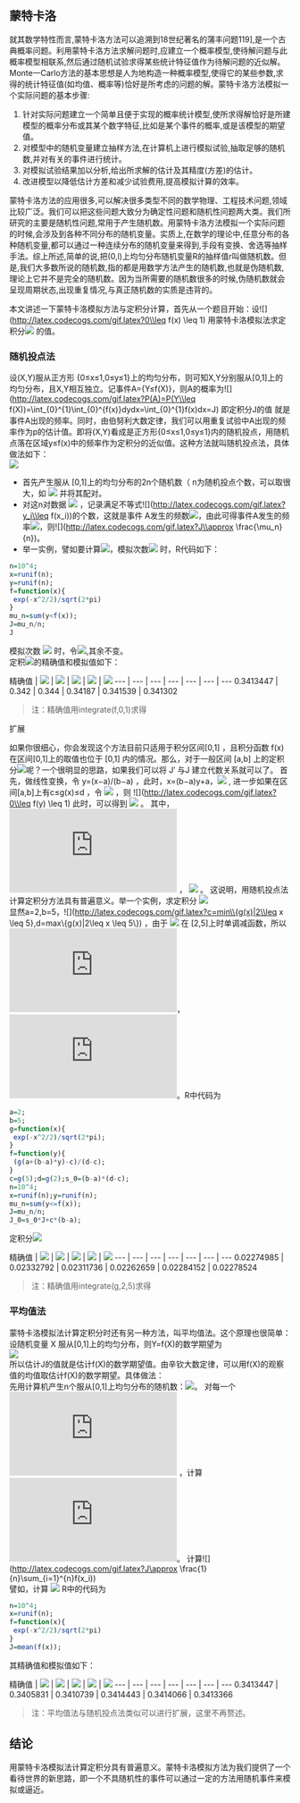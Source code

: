 ## 蒙特卡洛

就其数学特性而言,蒙特卡洛方法可以追溯到18世纪著名的蒲丰问题119],是一个古典概率问题。利用蒙特卡洛方法求解问题时,应建立一个概率模型,使待解问题与此概率模型相联系,然后通过随机试验求得某些统计特征值作为待解问题的近似解。Monte一Carlo方法的基本思想是人为地构造一种概率模型,使得它的某些参数,求得的统计特征值(如均值、概率等)恰好是所考虑的问题的解。蒙特卡洛方法模拟一个实际问题的基本步骤:  

1. 针对实际问题建立一个简单且便于实现的概率统计模型,使所求得解恰好是所建模型的概率分布或其某个数字特征,比如是某个事件的概率,或是该模型的期望值。  
2. 对模型中的随机变量建立抽样方法,在计算机上进行模拟试验,抽取足够的随机数,并对有关的事件进行统计。  
3. 对模拟试验结果加以分析,给出所求解的估计及其精度(方差)的估计。  
4. 改进模型以降低估计方差和减少试验费用,提高模拟计算的效率。  

蒙特卡洛方法的应用很多,可以解决很多类型不同的数学物理、工程技术问题,领域比较广泛。我们可以把这些问题大致分为确定性问题和随机性问题两大类。我们所研究的主要是随机性问题,常用于产生随机数。用蒙特卡洛方法模拟一个实际问题的时候,会涉及到各种不同分布的随机变量。实质上,在数学的理论中,任意分布的各种随机变量,都可以通过一种连续分布的随机变量来得到,手段有变换、舍选等抽样手法。综上所述,简单的说,把(0,l)上均匀分布随机变量R的抽样值r叫做随机数。但是,我们大多数所说的随机数,指的都是用数学方法产生的随机数,也就是伪随机数,理论上它并不是完全的随机数。因为当所需要的随机数很多的时候,伪随机数就会呈现周期状态,出现重复情况,与真正随机数的实质是违背的。

本文讲述一下蒙特卡洛模拟方法与定积分计算，首先从一个题目开始：设![](http://latex.codecogs.com/gif.latex?0\\leq f(x) \\leq 1)  用蒙特卡洛模拟法求定积分![](http://latex.codecogs.com/gif.latex?J=\\int_{0}^{1}f(x)dx)  的值。

### 随机投点法
设(X,Y)服从正方形 {0≤x≤1,0≤y≤1}上的均匀分布，则可知X,Y分别服从[0,1]上的均匀分布，且X,Y相互独立。记事件A={Y≤f(X)}，则A的概率为![](http://latex.codecogs.com/gif.latex?P(A)=P(Y\\leq f(X))=\\int_{0}^{1}\\int_{0}^{f(x)}dydx=\\int_{0}^{1}f(x)dx=J)
即定积分J的值 就是事件A出现的频率。同时，由伯努利大数定律，我们可以用重复试验中A出现的频率作为p的估计值。即将(X,Y)看成是正方形{0≤x≤1,0≤y≤1}内的随机投点，用随机点落在区域y≤f(x)中的频率作为定积分的近似值。这种方法就叫随机投点法，具体做法如下：  
![](http://cos.name/wp-content/uploads/2010/03/m5.png)  

+ 首先产生服从 [0,1]上的均匀分布的2n个随机数（ n为随机投点个数，可以取很大，如 ![](http://latex.codecogs.com/gif.latex?n=10^4) 并将其配对。  
+ 对这n对数据 ![](http://latex.codecogs.com/gif.latex?(x_i,y_i),i=1,2,…,n) ，记录满足不等式![](http://latex.codecogs.com/gif.latex?y_i\\leq f(x_i))的个数，这就是事件 A发生的频数![](http://latex.codecogs.com/gif.latex?\\mu_n)，由此可得事件A发生的频率![](http://latex.codecogs.com/gif.latex?\\frac{\\mu_n}{n})，则![](http://latex.codecogs.com/gif.latex?J\\approx \\frac{\\mu_n} {n})。
+ 举一实例，譬如要计算![](http://latex.codecogs.com/gif.latex?\\int_{0}^{1}e^{-x^2/2}/\\sqrt{2\\pi}dx)，模拟次数![](http://latex.codecogs.com/gif.latex?n=10^4) 时，R代码如下：

```r
n=10^4;
x=runif(n);
y=runif(n);
f=function(x){
 exp(-x^2/2)/sqrt(2*pi)
}
mu_n=sum(y<f(x));
J=mu_n/n;
J
 ```
 
模拟次数 ![](http://latex.codecogs.com/gif.latex?n=10^5) 时，令![](http://latex.codecogs.com/gif.latex?n=10^5),其余不变。  
定积![](http://latex.codecogs.com/gif.latex?\\int_{0}^{1}e^{-x^2/2}/\\sqrt{2\\pi}dx)的精确值和模拟值如下：  

精确值 | ![](http://latex.codecogs.com/gif.latex?n=10^3) | ![](http://latex.codecogs.com/gif.latex?n=10^4)  | ![](http://latex.codecogs.com/gif.latex?n=10^5) | ![](http://latex.codecogs.com/gif.latex?n=10^6) | ![](http://latex.codecogs.com/gif.latex?n=10^7)
--- | --- | ---  | --- | --- | --- | ---
0.3413447 | 0.342 | 0.344  | 	0.34187 | 0.341539 | 0.341302

> 注：精确值用integrate(f,0,1)求得

扩展

如果你很细心，你会发现这个方法目前只适用于积分区间[0,1] ，且积分函数 f(x) 在区间[0,1]上的取值也位于 [0,1] 内的情况。那么，对于一般区间 [a,b] 上的定积分![](http://latex.codecogs.com/gif.latex?J’=\\int_{a}^{b}g(x)dx)呢？一个很明显的思路，如果我们可以将 J′ 与J 建立代数关系就可以了。
首先，做线性变换，令 y=(x−a)/(b−a) ，此时，x=(b−a)y+a，![](http://latex.codecogs.com/gif.latex?J’=(b-a)\\int_{0}^{1}g[(b-a)y+a]dy) , 进一步如果在区间[a,b]上有c≤g(x)≤d ，令 ![](http://latex.codecogs.com/gif.latex?f(y)=\\frac{1}{d-c}{g(x)-c}=\\frac{1}{d-c}{g[a+(b-a)y]-c}) ，则 ![](http://latex.codecogs.com/gif.latex?0\\leq f(y) \\leq 1) 此时，可以得到 ![](http://latex.codecogs.com/gif.latex?J’=\\int_{a}^{b}g(x)dx=S_0J+c(b-a)) 。 其中，![](http://latex.codecogs.com/gif.latex?S_0=(b-a)(d-c)) ， ![](http://latex.codecogs.com/gif.latex?J=\\int_{0}^{1}f(y)dy) 。  这说明，用随机投点法计算定积分方法具有普遍意义。举一个实例，求定积分 ![](http://latex.codecogs.com/gif.latex?J’=\\int_{2}^{5}e^{-x^2/2}/\\sqrt{2\\pi}dx)  
显然a=2,b=5，![](http://latex.codecogs.com/gif.latex?c=min\\{g(x)|2\\leq x \\leq 5\},d=max\\{g(x)|2\\leq x \\leq 5\\})  ，由于 ![](http://latex.codecogs.com/gif.latex?g(x)=e^{-x^2/2}/\\sqrt{2\\pi})  在 [2,5]上时单调减函数，所以![](http://latex.codecogs.com/gif.latex?c=g(5),d=g(2))，![](http://latex.codecogs.com/gif.latex?S_0=(b-a)(d-c))。R中代码为
```r
a=2;
b=5;
g=function(x){
 exp(-x^2/2)/sqrt(2*pi);
}
f=function(y){
 (g(a+(b-a)*y)-c)/(d-c);
}
c=g(5);d=g(2);s_0=(b-a)*(d-c);
n=10^4;
x=runif(n);y=runif(n);
mu_n=sum(y<=f(x));
J=mu_n/n;
J_0=s_0*J+c*(b-a);
```

定积分![](http://latex.codecogs.com/gif.latex?J’=\\int_{2}^{5}e^{-x^2/2}/\\sqrt{2\\pi}dx)

精确值 | ![](http://latex.codecogs.com/gif.latex?n=10^3) | ![](http://latex.codecogs.com/gif.latex?n=10^4)  | ![](http://latex.codecogs.com/gif.latex?n=10^5) | ![](http://latex.codecogs.com/gif.latex?n=10^6) | ![](http://latex.codecogs.com/gif.latex?n=10^7)
--- | --- | ---  | --- | --- | --- | ---
0.02274985 | 0.02332792 | 0.02311736  | 0.02262659 | 0.02284152 | 0.02278524
> 注：精确值用integrate(g,2,5)求得

### 平均值法
蒙特卡洛模拟法计算定积分时还有另一种方法，叫平均值法。这个原理也很简单：设随机变量 X 服从[0,1]上的均匀分布，则Y=f(X)的数学期望为  
![](http://latex.codecogs.com/gif.latex?E(f(X))=\\int_{0}^{1}f(x)dx=J)  
所以估计J的值就是估计f(X)的数学期望值。由辛钦大数定律，可以用f(X)的观察值的均值取估计f(X)的数学期望。具体做法：  
先用计算机产生n个服从[0,1]上均匀分布的随机数：![](http://latex.codecogs.com/gif.latex?x_i,i=1,2,…,n)。
对每一个![](http://latex.codecogs.com/gif.latex?x_i) ，计算![](http://latex.codecogs.com/gif.latex?f(x_i))。
计算![](http://latex.codecogs.com/gif.latex?J\approx \\frac{1}{n}\\sum_{i=1}^{n}f(x_i))  
譬如，计算  ![](http://latex.codecogs.com/gif.latex?J=\\int_{0}^{1}e^{-x^2/2}/\\sqrt{2\\pi}dx)  R中的代码为
```r
n=10^4;
x=runif(n);
f=function(x){
 exp(-x^2/2)/sqrt(2*pi)
}
J=mean(f(x));
```
其精确值和模拟值如下：  

精确值 | ![](http://latex.codecogs.com/gif.latex?n=10^3) | ![](http://latex.codecogs.com/gif.latex?n=10^4)  | ![](http://latex.codecogs.com/gif.latex?n=10^5) | ![](http://latex.codecogs.com/gif.latex?n=10^6) | ![](http://latex.codecogs.com/gif.latex?n=10^7)
--- | --- | ---  | --- | --- | --- | ---
0.3413447 | 0.3405831 | 0.3410739  | 0.3414443 | 0.3414066 | 0.3413366

> 注：平均值法与随机投点法类似可以进行扩展，这里不再赘述。

## 结论
用蒙特卡洛模拟法计算定积分具有普遍意义。蒙特卡洛模拟方法为我们提供了一个看待世界的新思路，即一个不具随机性的事件可以通过一定的方法用随机事件来模拟或逼近。  
